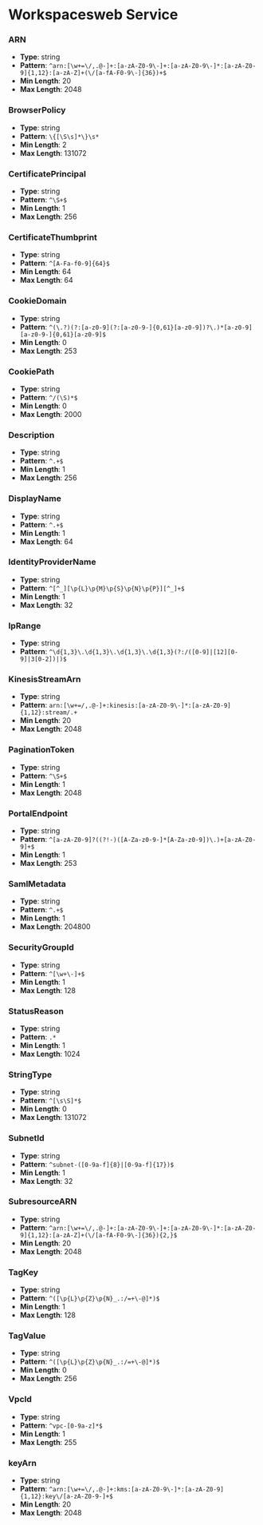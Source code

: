 # Workspacesweb Service

### ARN
- **Type**: string
- **Pattern**: `^arn:[\w+=\/,.@-]+:[a-zA-Z0-9\-]+:[a-zA-Z0-9\-]*:[a-zA-Z0-9]{1,12}:[a-zA-Z]+(\/[a-fA-F0-9\-]{36})+$`
- **Min Length**: 20
- **Max Length**: 2048

### BrowserPolicy
- **Type**: string
- **Pattern**: `\{[\S\s]*\}\s*`
- **Min Length**: 2
- **Max Length**: 131072

### CertificatePrincipal
- **Type**: string
- **Pattern**: `^\S+$`
- **Min Length**: 1
- **Max Length**: 256

### CertificateThumbprint
- **Type**: string
- **Pattern**: `^[A-Fa-f0-9]{64}$`
- **Min Length**: 64
- **Max Length**: 64

### CookieDomain
- **Type**: string
- **Pattern**: `^(\.?)(?:[a-z0-9](?:[a-z0-9-]{0,61}[a-z0-9])?\.)*[a-z0-9][a-z0-9-]{0,61}[a-z0-9]$`
- **Min Length**: 0
- **Max Length**: 253

### CookiePath
- **Type**: string
- **Pattern**: `^/(\S)*$`
- **Min Length**: 0
- **Max Length**: 2000

### Description
- **Type**: string
- **Pattern**: `^.+$`
- **Min Length**: 1
- **Max Length**: 256

### DisplayName
- **Type**: string
- **Pattern**: `^.+$`
- **Min Length**: 1
- **Max Length**: 64

### IdentityProviderName
- **Type**: string
- **Pattern**: `^[^_][\p{L}\p{M}\p{S}\p{N}\p{P}][^_]+$`
- **Min Length**: 1
- **Max Length**: 32

### IpRange
- **Type**: string
- **Pattern**: `^\d{1,3}\.\d{1,3}\.\d{1,3}\.\d{1,3}(?:/([0-9]|[12][0-9]|3[0-2])|)$`

### KinesisStreamArn
- **Type**: string
- **Pattern**: `arn:[\w+=/,.@-]+:kinesis:[a-zA-Z0-9\-]*:[a-zA-Z0-9]{1,12}:stream/.+`
- **Min Length**: 20
- **Max Length**: 2048

### PaginationToken
- **Type**: string
- **Pattern**: `^\S+$`
- **Min Length**: 1
- **Max Length**: 2048

### PortalEndpoint
- **Type**: string
- **Pattern**: `^[a-zA-Z0-9]?((?!-)([A-Za-z0-9-]*[A-Za-z0-9])\.)+[a-zA-Z0-9]+$`
- **Min Length**: 1
- **Max Length**: 253

### SamlMetadata
- **Type**: string
- **Pattern**: `^.+$`
- **Min Length**: 1
- **Max Length**: 204800

### SecurityGroupId
- **Type**: string
- **Pattern**: `^[\w+\-]+$`
- **Min Length**: 1
- **Max Length**: 128

### StatusReason
- **Type**: string
- **Pattern**: `.*`
- **Min Length**: 1
- **Max Length**: 1024

### StringType
- **Type**: string
- **Pattern**: `^[\s\S]*$`
- **Min Length**: 0
- **Max Length**: 131072

### SubnetId
- **Type**: string
- **Pattern**: `^subnet-([0-9a-f]{8}|[0-9a-f]{17})$`
- **Min Length**: 1
- **Max Length**: 32

### SubresourceARN
- **Type**: string
- **Pattern**: `^arn:[\w+=\/,.@-]+:[a-zA-Z0-9\-]+:[a-zA-Z0-9\-]*:[a-zA-Z0-9]{1,12}:[a-zA-Z]+(\/[a-fA-F0-9\-]{36}){2,}$`
- **Min Length**: 20
- **Max Length**: 2048

### TagKey
- **Type**: string
- **Pattern**: `^([\p{L}\p{Z}\p{N}_.:/=+\-@]*)$`
- **Min Length**: 1
- **Max Length**: 128

### TagValue
- **Type**: string
- **Pattern**: `^([\p{L}\p{Z}\p{N}_.:/=+\-@]*)$`
- **Min Length**: 0
- **Max Length**: 256

### VpcId
- **Type**: string
- **Pattern**: `^vpc-[0-9a-z]*$`
- **Min Length**: 1
- **Max Length**: 255

### keyArn
- **Type**: string
- **Pattern**: `^arn:[\w+=\/,.@-]+:kms:[a-zA-Z0-9\-]*:[a-zA-Z0-9]{1,12}:key\/[a-zA-Z0-9-]+$`
- **Min Length**: 20
- **Max Length**: 2048

